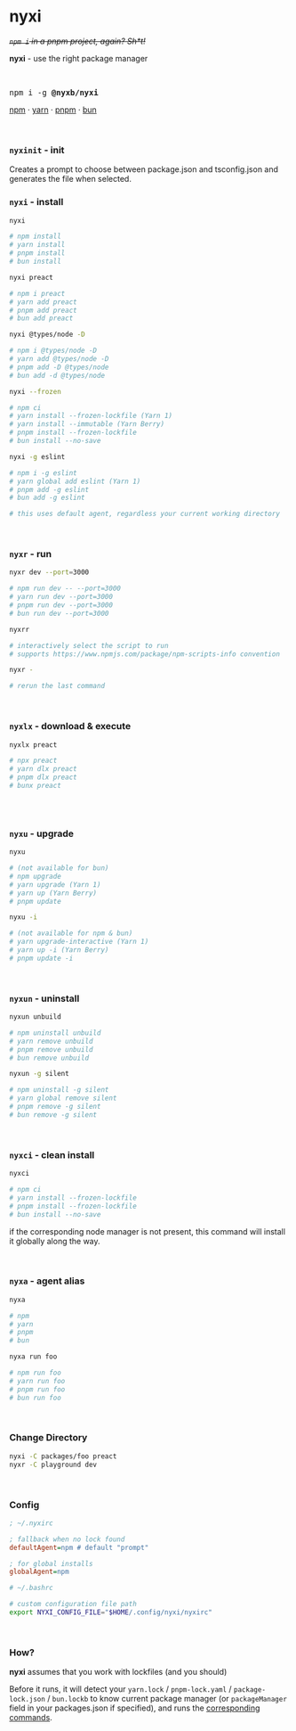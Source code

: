 # nyxi

~~_`npm i` in a pnpm project, again? Sh\*t!_~~

**nyxi** - use the right package manager

<br>

<pre>
npm i -g <b>@nyxb/nyxi</b>
</pre>

<a href='https://docs.npmjs.com/cli/v6/commands/npm'>npm</a> · <a href='https://yarnpkg.com'>yarn</a> · <a href='https://pnpm.js.org/en/'>pnpm</a> · <a href='https://bun.sh/'>bun</a>

<br>

### `nyxinit` - init

Creates a prompt to choose between package.json and tsconfig.json and generates the file when selected.

### `nyxi` - install

```bash
nyxi

# npm install
# yarn install
# pnpm install
# bun install
```

```bash
nyxi preact

# npm i preact
# yarn add preact
# pnpm add preact
# bun add preact
```

```bash
nyxi @types/node -D

# npm i @types/node -D
# yarn add @types/node -D
# pnpm add -D @types/node
# bun add -d @types/node
```

```bash
nyxi --frozen

# npm ci
# yarn install --frozen-lockfile (Yarn 1)
# yarn install --immutable (Yarn Berry)
# pnpm install --frozen-lockfile
# bun install --no-save
```

```bash
nyxi -g eslint

# npm i -g eslint
# yarn global add eslint (Yarn 1)
# pnpm add -g eslint
# bun add -g eslint

# this uses default agent, regardless your current working directory
```

<br>

### `nyxr` - run

```bash
nyxr dev --port=3000

# npm run dev -- --port=3000
# yarn run dev --port=3000
# pnpm run dev --port=3000
# bun run dev --port=3000
```

```bash
nyxrr

# interactively select the script to run
# supports https://www.npmjs.com/package/npm-scripts-info convention
```

```bash
nyxr -

# rerun the last command
```

<br>

### `nyxlx` - download & execute

```bash
nyxlx preact

# npx preact
# yarn dlx preact
# pnpm dlx preact
# bunx preact
```

```bash

```

<br>

### `nyxu` - upgrade

```bash
nyxu

# (not available for bun)
# npm upgrade
# yarn upgrade (Yarn 1)
# yarn up (Yarn Berry)
# pnpm update
```

```bash
nyxu -i

# (not available for npm & bun)
# yarn upgrade-interactive (Yarn 1)
# yarn up -i (Yarn Berry)
# pnpm update -i
```

<br>

### `nyxun` - uninstall

```bash
nyxun unbuild

# npm uninstall unbuild
# yarn remove unbuild
# pnpm remove unbuild
# bun remove unbuild
```

```bash
nyxun -g silent

# npm uninstall -g silent
# yarn global remove silent
# pnpm remove -g silent
# bun remove -g silent
```

<br>

### `nyxci` - clean install

```bash
nyxci

# npm ci
# yarn install --frozen-lockfile
# pnpm install --frozen-lockfile
# bun install --no-save
```

if the corresponding node manager is not present, this command will install it globally along the way.

<br>

### `nyxa` - agent alias

```bash
nyxa

# npm
# yarn
# pnpm
# bun
```

```bash
nyxa run foo

# npm run foo
# yarn run foo
# pnpm run foo
# bun run foo
```

<br>

### Change Directory

```bash
nyxi -C packages/foo preact
nyxr -C playground dev
```

<br>

### Config

```ini
; ~/.nyxirc

; fallback when no lock found
defaultAgent=npm # default "prompt"

; for global installs
globalAgent=npm
```

```bash
# ~/.bashrc

# custom configuration file path
export NYXI_CONFIG_FILE="$HOME/.config/nyxi/nyxirc"
```

<br>

### How?

**nyxi** assumes that you work with lockfiles (and you should)

Before it runs, it will detect your `yarn.lock` / `pnpm-lock.yaml` / `package-lock.json` / `bun.lockb` to know current package manager (or `packageManager` field in your packages.json if specified), and runs the [corresponding commands](https://github.com/nyxb/nyxi/blob/main/src/agents.ts).
